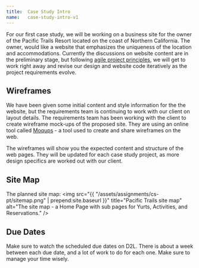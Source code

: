 ```yaml
---
title:  Case Study Intro
name:   case-study-intro-v1
---
```


For our first case study, we will be working on a business site for the owner of the Pacific Trails Resort located on the coast of Northern California. The owner, would like a website that emphasizes the uniqueness of the location and accommodations. Currently the discussions on website content are in the preliminary stage, but following [agile project principles](http://agilemanifesto.org), we will get to work right away and revise our design and website code iteratively as the project requirements evolve.

## Wireframes
We have been given some initial content and style information for the the website, but the requirements team is continuing to work with our client on layout details.  The requirements team has been working with the client to create wireframe mock-ups of the proposed site. They are using an online tool called [Moqups](https://moqups.com/) - a tool used to create and share wireframes on the web.

The wireframes will show you the expected content and structure of the web pages. They will be updated for each case study project, as more design specifics are worked out with our client.

## Site Map
The planned site map:
<img src="{{ "/assets/assignments/cs-pt/sitemap.png" | prepend:site.baseurl }}" title="Pacific Trails site map"
      alt="The site map - a Home Page with sub pages for Yurts, Activities, and Reservations." />

## Due Dates
Make sure to watch the scheduled due dates on D2L. There is about a week between each due date, and a lot of work to do for each one.  Make sure to manage your time wisely.

